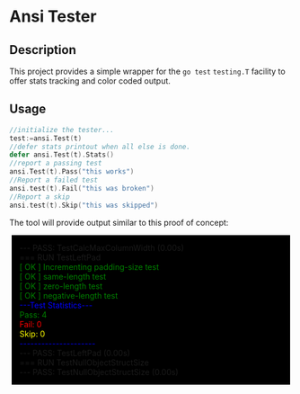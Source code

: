 Ansi Tester
===========

## Description
This project provides a simple wrapper for the `go test` `testing.T` facility to offer
stats tracking and color coded output.

## Usage
```go
//initialize the tester...
test:=ansi.Test(t)
//defer stats printout when all else is done.
defer ansi.Test(t).Stats()
//report a passing test
ansi.Test(t).Pass("this works")
//Report a failed test
ansi.test(t).Fail("this was broken")
//Report a skip
ansi.test(t).Skip("this was skipped")
```

The tool will provide output similar to this proof of concept:
<div style="background-color:#000000;margin:4px 4px 4px 4px;padding:14px 14px 14px 14px">
--- PASS: TestCalcMaxColumnWidth (0.00s)<br/>
=== RUN   TestLeftPad<br/>
<span style="color:green;margin:0px 0px 0px 0px;padding:0px 0px 0px 0px;">
[ OK ] Incrementing padding-size test<br/>
[ OK ] same-length test<br/>
[ OK ] zero-length test<br/>
[ OK ] negative-length test<br/>
</span>
<span style="color:blue;margin:0px 0px 0px 0px;padding:0px 0px 0px 0px;">
---Test Statistics---<br/>
</span>
<span style="color:green;margin:0px 0px 0px 0px;padding:0px 0px 0px 0px;">
Pass: 4<br/>
</span>
<span style="color:red;margin:0px 0px 0px 0px;padding:0px 0px 0px 0px;">
Fail: 0<br/>
</span>
<span style="color:yellow;">
Skip: 0<br/>
</span>
<span style="color:blue;">
---------------------<br/>
</span>
--- PASS: TestLeftPad (0.00s)<br/>
=== RUN   TestNullObjectStructSize<br/>
--- PASS: TestNullObjectStructSize (0.00s)<br/>
</div>